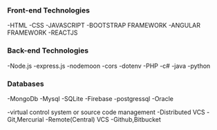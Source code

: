 ###  Front-end Technologies


-HTML
-CSS
-JAVASCRIPT
-BOOTSTRAP FRAMEWORK
-ANGULAR FRAMEWORK
-REACTJS

###  Back-end Technologies


-Node.js
     -express.js
     -nodemoon
     -cors
     -dotenv
-PHP
-c#
-java
-python

###  Databases

-MongoDb
-Mysql
-SQLite
-Firebase
-postgressql
-Oracle

-virtual control system  or source code management
       -Distributed VCS
            -Git,Mercurial
       -Remote(Central) VCS
            -Github,Bitbucket
